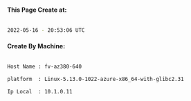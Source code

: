 
   
#### This Page Create at:

```bash

2022-05-16 - 20:53:06 UTC

```

#### Create By Machine:

```bash

Host Name : fv-az380-640

platform  : Linux-5.13.0-1022-azure-x86_64-with-glibc2.31

Ip Local  : 10.1.0.11

```

